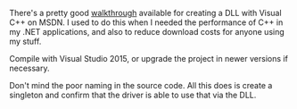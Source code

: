 There's a pretty good <a href="https://msdn.microsoft.com/en-us/library/ms235636.aspx">walkthrough</a> available for creating a DLL with Visual C++ on MSDN. I used to do this when I needed the performance of C++ in my .NET applications, and also to reduce download costs for anyone using my stuff.

Compile with Visual Studio 2015, or upgrade the project in newer versions if necessary.

Don't mind the poor naming in the source code. All this does is create a singleton and confirm that the driver is able to use that via the DLL.
